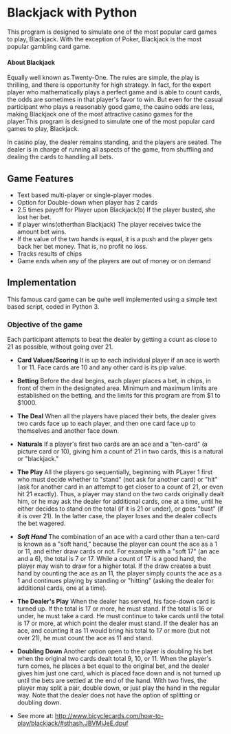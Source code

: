 # Blackjack with Python
This program is designed to simulate one of the most popular card games to play, Blackjack. With the exception of Poker, Blackjack is the most popular gambling card game. 
#### About Blackjack
Equally well known as Twenty-One. The rules are simple, the play is thrilling, and there is opportunity for high strategy. In fact, for the expert player who mathematically plays a perfect game and is able to count cards, the odds are sometimes in that player's favor to win.
But even for the casual participant who plays a reasonably good game, the casino odds are less, making Blackjack one of the most attractive casino games for the player.This program is designed to simulate one of the most popular card games to play, Blackjack. 

In casino play, the dealer remains standing, and the players are seated. The dealer is in charge of running all aspects of the game, from shuffling and dealing the cards to handling all bets.

## Game Features
- Text based multi-player or single-player modes
- Option for Double-down when player has 2 cards
- 2.5 times payoff for Player upon Blackjack(b) If the player busted, she lost her bet.
- if player wins(otherthan Blackjack) The player receives twice the amount bet wins.
- If the value of the two hands is equal, it is a push and the player gets back her bet money. That is, no profit no loss.
- Tracks results of chips
- Game ends when any of the players are out of money or on demand
## Implementation
This famous card game can be quite well implemented using a simple text based script, coded in Python 3.
### Objective of the game
Each participant attempts to beat the dealer by getting a count as close to 21 as possible, without going over 21.
- **Card Values/Scoring**
 It is up to each individual player if an ace is worth 1 or 11. Face cards are 10 and any other card is its pip value.

- **Betting**
Before the deal begins, each player places a bet, in chips, in front of them in the designated area. Minimum and maximum limits are established on the betting, and the limits for this program are from $1 to $1000.

- **The Deal**
 When all the players have placed their bets, the dealer gives two cards face up to each player, and then one card face up to themselves and another face down.

- **Naturals**
 If a player's first two cards are an ace and a "ten-card" (a picture card or 10), giving him a count of 21 in two cards, this is a natural or "blackjack." 

- **The Play**
 All the players go sequentially, beginning with PLayer 1 first who must decide whether to "stand" (not ask for another card) or "hit" (ask for another card in an attempt to get closer to a count of 21, or even hit 21 exactly). Thus, a player may stand on the two cards originally dealt him, or he may ask the dealer for additional cards, one at a time, until he either decides to stand on the total (if it is 21 or under), or goes "bust" (if it is over 21). In the latter case, the player loses and the dealer collects the bet wagered.

- ***Soft Hand***
 The combination of an ace with a card other than a ten-card is known as a "soft hand," because the player can count the ace as a 1 or 11, and either draw cards or not. For example with a "soft 17" (an ace and a 6), the total is 7 or 17. While a count of 17 is a good hand, the player may wish to draw for a higher total. If the draw creates a bust hand by counting the ace as an 11, the player simply counts the ace as a 1 and continues playing by standing or "hitting" (asking the dealer for additional cards, one at a time).

- **The Dealer's Play**
 When the dealer has served, his face-down card is turned up. If the total is 17 or more, he must stand. If the total is 16 or under, he must take a card. He must continue to take cards until the total is 17 or more, at which point the dealer must stand. If the dealer has an ace, and counting it as 11 would bring his total to 17 or more (but not over 21), he must count the ace as 11 and stand. 

- **Doubling Down**
 Another option open to the player is doubling his bet when the original two cards dealt total 9, 10, or 11. When the player's turn comes, he places a bet equal to the original bet, and the dealer gives him just one card, which is placed face down and is not turned up until the bets are settled at the end of the hand. With two fives, the player may split a pair, double down, or just play the hand in the regular way. Note that the dealer does not have the option of splitting or doubling down.


- See more at: http://www.bicyclecards.com/how-to-play/blackjack/#sthash.JBVMjJeE.dpuf
